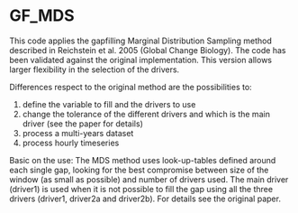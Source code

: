 # GF_MDS

This code applies the gapfilling Marginal Distribution Sampling method described in Reichstein et al. 2005 (Global Change Biology).
The code has been validated against the original implementation.
This version allows larger flexibility in the selection of the drivers.

Differences respect to the original method are the possibilities to:
1) define the variable to fill and the drivers to use
2) change the tolerance of the different drivers and which is the main driver (see the paper for details)
3) process a multi-years dataset
4) process hourly timeseries

Basic on the use:
The MDS method uses look-up-tables defined around each single gap, looking for the best compromise between size of the window (as small as possible) and number of drivers used.
The main driver (driver1) is used when it is not possible to fill the gap using all the three drivers (driver1, driver2a and driver2b).
For details see the original paper.

